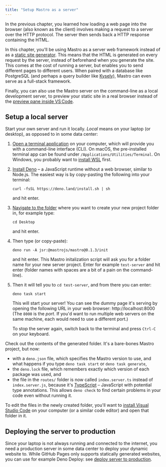 ```yaml
---
title: "Setup Mastro as a server"
---
```


In the previous chapter, you learned how loading a web page into the browser (also known as the client) involves making a request to a server over the HTTP protocol. The server then sends back a HTTP response containing the HTML.

In this chapter, you'll be using Mastro as a server web framework instead of as a [static site generator](/guide/why-html-css/#you-want-to-build-a-website%3F). This means that the HTML is generated on every request by the server, instead of beforehand when you generate the site. This comes at the cost of running a server, but enables you to send different pages to different users. When paired with a database like PostgreSQL (and perhaps a query builder like [Kysely](https://kysely.dev/)), Mastro can even serve as a full-stack framework.

Finally, you can also use the Mastro server on the command-line as a local development server, to preview your static site in a real browser instead of the [preview pane inside VS Code](/guide/setup/).


## Setup a local server

Start your own server and run it locally. _Local_ means on your laptop (or desktop), as opposed to in some data center:

1.  [Open a terminal application](https://developer.mozilla.org/en-US/docs/Learn_web_development/Getting_started/Environment_setup/Command_line#how_do_you_access_the_terminal) on your computer, which will provide you with a command-line interface (CLI). On macOS, the pre-installed terminal app can be found under `/Applications/Utilities/Terminal`. On Windows, you probably want to [install WSL](https://learn.microsoft.com/en-us/windows/wsl/) first.

2.  [Install Deno](https://docs.deno.com/runtime/getting_started/installation/) – a JavaScript runtime without a web browser, similar to Node.js. The easiest way is by copy-pasting the following into your terminal:

        curl -fsSL https://deno.land/install.sh | sh

    and hit enter.

3.  [Navigate to the folder](https://developer.mozilla.org/en-US/docs/Learn_web_development/Getting_started/Environment_setup/Command_line#navigation_on_the_command_line) where you want to create your new project folder in, for example type:

        cd Desktop

    and hit enter.

4.  Then type (or copy-paste):

        deno run -A jsr:@mastrojs/mastro@0.1.3/init

    and hit enter. This Mastro initalization script will ask you for a folder name for your new server project. Enter for example `test-server` and hit enter (folder names with spaces are a bit of a pain on the command-line).

5.  Then it will tell you to `cd test-server`, and from there you can enter:

        deno task start

    This will start your server! You can see the dummy page it's serving by opening the following URL in your web browser: http://localhost:8000 (The `8000` is the _port_. If you'd want to run multiple web servers on the same machine, each would need to use a different port.)

    To stop the server again, switch back to the terminal and press `Ctrl-C` on your keyboard.

Check out the contents of the generated folder. It's a bare-bones Mastro project, but now:

- with a `deno.json` file, which specifies the Mastro version to use, and what happens if you type `deno task start` or `deno task generate`,
- the `deno.lock` file, which remembers exactly which version of each package was used, and
- the file in the `routes/` folder is now called `index.server.ts` instead of `index.server.js`, because it's [TypeScript](https://www.typescriptlang.org/) – JavaScript with potential type annotations. This allows `deno check` to find certain problems in your code even without running it.

To edit the files in the newly created folder, you'll want to [install Visual Studio Code](https://code.visualstudio.com/) on your computer (or a similar code editor) and open that folder in it.


## Deploying the server to production

Since your laptop is not always running and connected to the internet, you need a production server in some data center to deploy your dynamic website to. While GitHub Pages only supports statically generated websites, you can use for example Deno Deploy: see [deploy server to production](https://github.com/mastrojs/mastro#deploy-server-to-production).

